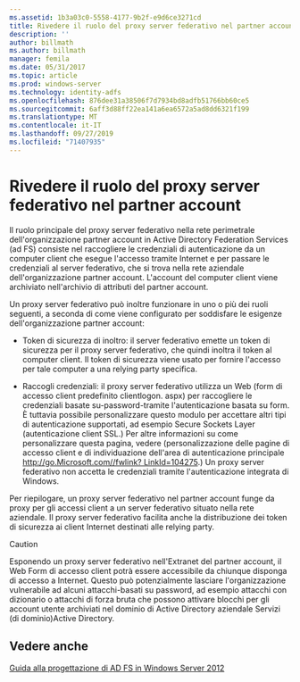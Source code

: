 ```yaml
---
ms.assetid: 1b3a03c0-5558-4177-9b2f-e9d6ce3271cd
title: Rivedere il ruolo del proxy server federativo nel partner account
description: ''
author: billmath
ms.author: billmath
manager: femila
ms.date: 05/31/2017
ms.topic: article
ms.prod: windows-server
ms.technology: identity-adfs
ms.openlocfilehash: 876dee31a38506f7d7934bd8adfb51766bb60ce5
ms.sourcegitcommit: 6aff3d88ff22ea141a6ea6572a5ad8dd6321f199
ms.translationtype: MT
ms.contentlocale: it-IT
ms.lasthandoff: 09/27/2019
ms.locfileid: "71407935"
---
```

# <a name="review-the-role-of-the-federation-server-proxy-in-the-account-partner"></a>Rivedere il ruolo del proxy server federativo nel partner account

Il ruolo principale del proxy server federativo nella rete perimetrale dell'organizzazione partner account in Active Directory Federation Services \(ad FS\) consiste nel raccogliere le credenziali di autenticazione da un computer client che esegue l'accesso tramite Internet e per passare le credenziali al server federativo, che si trova nella rete aziendale dell'organizzazione partner account. L'account del computer client viene archiviato nell'archivio di attributi del partner account.  
  
Un proxy server federativo può inoltre funzionare in uno o più dei ruoli seguenti, a seconda di come viene configurato per soddisfare le esigenze dell'organizzazione partner account:  
  
-   Token di sicurezza di inoltro: il server federativo emette un token di sicurezza per il proxy server federativo, che quindi inoltra il token al computer client. Il token di sicurezza viene usato per fornire l'accesso per tale computer a una relying party specifica.  
  
-   Raccogli credenziali: il proxy server federativo utilizza un Web \(form di accesso client predefinito clientlogon. aspx\) per raccogliere le credenziali basate su\-password\-tramite l'autenticazione basata su form. È tuttavia possibile personalizzare questo modulo per accettare altri tipi di autenticazione supportati, ad esempio Secure Sockets Layer \(autenticazione client SSL.\) Per altre informazioni su come personalizzare questa pagina, vedere \(personalizzazione delle pagine di accesso client e di individuazione dell'area di autenticazione principale [http:\/\/go.Microsoft.com\/\/fwlink? LinkId\=104275](https://go.microsoft.com/fwlink/?LinkId=104275).\) Un proxy server federativo non accetta le credenziali tramite l'autenticazione integrata di Windows.  
  
Per riepilogare, un proxy server federativo nel partner account funge da proxy per gli accessi client a un server federativo situato nella rete aziendale. Il proxy server federativo facilita anche la distribuzione dei token di sicurezza ai client Internet destinati alle relying party.  
  
> [!CAUTION]  
> Esponendo un proxy server federativo nell'Extranet del partner account, il Web Form di accesso client potrà essere accessibile da chiunque disponga di accesso a Internet. Questo può potenzialmente lasciare l'organizzazione vulnerabile ad alcuni attacchi\-basati su password, ad esempio attacchi con dizionario o attacchi di forza bruta che possono attivare blocchi per gli account utente archiviati nel dominio di Active Directory aziendale Servizi \(di dominio\)Active Directory.  
  

## <a name="see-also"></a>Vedere anche
[Guida alla progettazione di AD FS in Windows Server 2012](AD-FS-Design-Guide-in-Windows-Server-2012.md)
